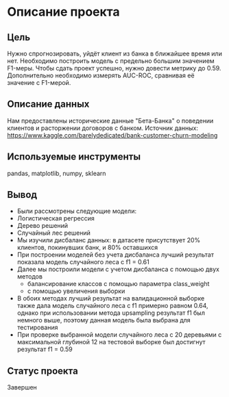 # Описание проекта
## Цель 
Нужно спрогнозировать, уйдёт клиент из банка в ближайшее время или нет. Необходимо построить модель с предельно большим значением F1-меры. Чтобы сдать проект успешно, нужно довести метрику до 0.59. Дополнительно необходимо измерять AUC-ROC, сравнивая её значение с F1-мерой.

## Описание данных
Нам предоставлены исторические данные "Бета-Банка" о поведении клиентов и расторжении договоров с банком. Источник данных: https://www.kaggle.com/barelydedicated/bank-customer-churn-modeling

## Используемые инструменты
pandas, matplotlib, numpy, sklearn

## Вывод
- Были рассмотрены следующие модели:
 - Логистическая регрессия
 - Дерево решений
 - Случайный лес решений
- Мы изучили дисбаланс данных: в датасете присутствует 20% клиентов, покинувших банк, и 80% оставшихся
- При построении моделей без учета дисбаланса лучший результат показала модель случайного леса с f1 = 0.61
- Далее мы построили модели с учетом дисбаланса с помощью двух методов
  - балансирование классов с помощью параметра class_weight
  - с помощью увеличения выборки
- В обоих методах лучший результат на валидационной выборке также дала модель случайного леса с f1 примерно равном 0.64, однако при использовании метода upsampling результат f1 был немного выше, поэтому данная модель была выбрана для тестирования
- При проверке выбранной модели случайного леса с 20 деревьями с максимальной глубиной 12 на тестовой выборке был достигнут результат f1 = 0.59
  
## Статус проекта
Завершен
